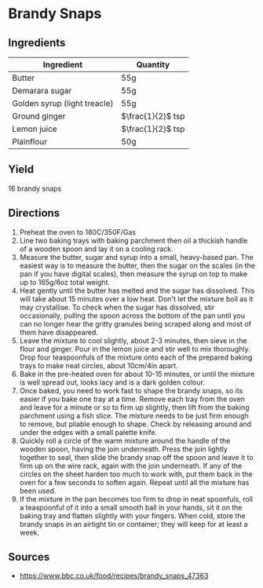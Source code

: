 # Brandy Snaps

## Ingredients

| Ingredient | Quantity |
| --- | --- |
| Butter | 55g |
| Demarara sugar | 55g |
| Golden syrup (light treacle) | 55g |
| Ground ginger | $\frac{1}{2}$ tsp |
| Lemon juice | $\frac{1}{2}$ tsp |
| Plainflour | 50g |


## Yield

16 brandy snaps


## Directions

1. Preheat the oven to 180C/350F/Gas
2. Line two baking trays with baking   parchment then oil a thickish handle of
   a wooden spoon and lay it on a cooling rack. 
3. Measure the butter, sugar and syrup into a small, heavy-based pan. The
   easiest way is to measure the butter, then the sugar on the scales (in the
   pan if you have digital scales), then measure the syrup on top to make up to
   165g/6oz total weight. 
4. Heat gently until the butter has melted and the sugar has dissolved. This
   will take about 15 minutes over a low heat. Don't let the mixture boil as it
   may crystallise. To check when the sugar has dissolved, stir occasionally,
   pulling the spoon across the bottom of the pan until you can no longer hear
   the gritty granules being scraped along and most of them have disappeared. 
5. Leave the mixture to cool slightly, about 2-3 minutes, then sieve in the
   flour and ginger. Pour in the lemon juice and stir well to mix thoroughly.
   Drop four teaspoonfuls of the mixture onto each of the prepared baking trays
   to make neat circles, about 10cm/4in apart. 
6. Bake in the pre-heated oven for about 10-15 minutes, or until the mixture is
   well spread out, looks lacy and is a dark golden colour. 
7. Once baked, you need to work fast to shape the brandy snaps, so its easier
   if you bake one tray at a time. Remove each tray from the oven and leave for
   a minute or so to firm up slightly, then lift from the baking parchment
   using a fish slice. The mixture needs to be just firm enough to remove, but
   pliable enough to shape. Check by releasing around and under the edges with
   a small palette knife. 
8. Quickly roll a circle of the warm mixture around the handle of the wooden
   spoon, having the join underneath. Press the join lightly together to seal,
   then slide the brandy snap off the spoon and leave it to firm up on the wire
   rack, again with the join underneath. If any of the circles on the sheet
   harden too much to work with, put them back in the oven for a few seconds to
   soften again. Repeat until all the mixture has been used.
9. If the mixture in the pan becomes too firm to drop in neat spoonfuls, roll a
   teaspoonful of it into a small smooth ball in your hands, sit it on the
   baking tray and flatten slightly with your fingers. When cold, store the
   brandy snaps in an airtight tin or container; they will keep for at least a
   week.


## Sources

- <https://www.bbc.co.uk/food/recipes/brandy_snaps_47363>
